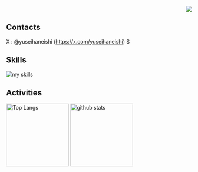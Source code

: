<div align="right">
  <img src="https://komarev.com/ghpvc/?username=yuseihaneishi" />
</div>

## Contacts
X : @yuseihaneishi (https://x.com/yuseihaneishi)
S
<br>

## Skills
<img alt="my skills" src="https://skillicons.dev/icons?theme=dark&perline=7&i=python,go,c" />

## Activities
<div align="left"> 
  <img alt="Top Langs" height="170px" src="https://github-readme-stats.vercel.app/api?username=yuseihaneishi&theme=vue-dark&layout=compact" />
  <img alt="github stats" height="170px" src="https://github-readme-stats.vercel.app/api/top-langs/?username=yuseihaneishi&theme=vue-dark&layout=compact" />
</div>
